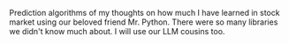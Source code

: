 Prediction algorithms of my thoughts on how much I have learned in stock market using our beloved friend Mr. Python. There were so many libraries we didn't know much about. I will use our LLM cousins too.
